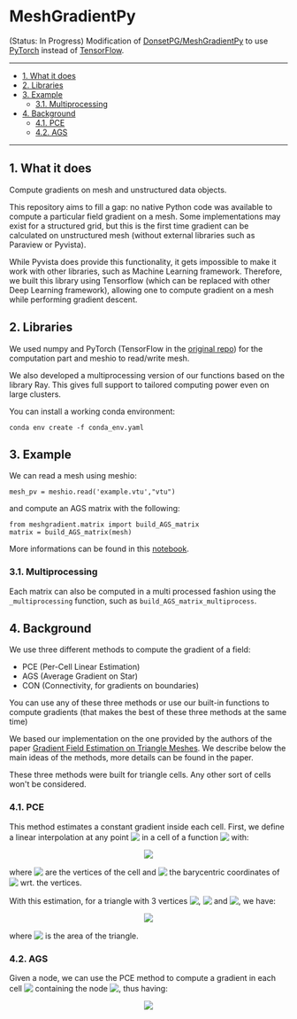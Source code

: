 # MeshGradientPy

(Status: In Progress)
Modification of [DonsetPG/MeshGradientPy](https://github.com/DonsetPG/MeshGradientPy) to use [PyTorch](https://pytorch.org/) instead of [TensorFlow](https://www.tensorflow.org/). 

---------------------------------------

- [1. What it does](#1-what-it-does)
- [2. Libraries](#2-libraries)
- [3. Example](#3-example)
  - [3.1. Multiprocessing](#31-multiprocessing)
- [4. Background](#4-background)
  - [4.1. PCE](#41-pce)
  - [4.2. AGS](#42-ags)

---------------------------------------

## 1. What it does
Compute gradients on mesh and unstructured data objects.

This repository aims to fill a gap: no native Python code was available to compute a particular field gradient on a mesh. Some implementations may exist for a structured grid, but this is the first time gradient can be calculated on unstructured mesh (without external libraries such as Paraview or Pyvista).

While Pyvista does provide this functionality, it gets impossible to make it work with other libraries, such as Machine Learning framework. Therefore, we built this library using Tensorflow (which can be replaced with other Deep Learning framework), allowing one to compute gradient on a mesh while performing gradient descent.

## 2. Libraries 

We used numpy and PyTorch (TensorFlow in the [original repo](https://github.com/DonsetPG/MeshGradientPy)) for the computation part and meshio to read/write mesh.

We also developed a multiprocessing version of our functions based on the library Ray. This gives full support to tailored computing power even on large clusters.

You can install a working conda environment:
```
conda env create -f conda_env.yaml
```

## 3. Example 

We can read a mesh using meshio: 
```python3
mesh_pv = meshio.read('example.vtu',"vtu")
```
and compute an AGS matrix with the following: 
```python3 
from meshgradient.matrix import build_AGS_matrix
matrix = build_AGS_matrix(mesh)
```

More informations can be found in this [notebook](Example.ipynb).

### 3.1. Multiprocessing

Each matrix can also be computed in a multi processed fashion using the `_multiprocessing` function, such as `build_AGS_matrix_multiprocess`. 

## 4. Background 

We use three different methods to compute the gradient of a field:
* PCE (Per-Cell Linear Estimation)
* AGS (Average Gradient on Star)
* CON (Connectivity, for gradients on boundaries)

You can use any of these three methods or use our built-in functions to compute gradients (that makes the best of these three methods at the same time)

We based our implementation on the one provided by the authors of the paper [Gradient Field Estimation on Triangle Meshes](https://www.researchgate.net/publication/330412652_Gradient_Field_Estimation_on_Triangle_Meshes). We describe below the main ideas of the methods, more details can be found in the paper.

These three methods were built for triangle cells. Any other sort of cells won't be considered. 

### 4.1. PCE 

This method estimates a constant gradient inside each cell. First, we define a linear interpolation at any point <!-- $p$ --> <img style="transform: translateY(0.1em); background: white;" src="https://render.githubusercontent.com/render/math?math=p"> in a cell of a function <!-- $f$ --> <img style="transform: translateY(0.1em); background: white;" src="https://render.githubusercontent.com/render/math?math=f"> with: 

<!-- $$
f_\sigma(p) = \sum_{v_i \in \sigma} \lambda_i f_i
$$ --> 

<div align="center"><img style="background: white;" src="https://render.githubusercontent.com/render/math?math=f_%5Csigma(p)%20%3D%20%5Csum_%7Bv_i%20%5Cin%20%5Csigma%7D%20%5Clambda_i%20f_i"></div>

where <!-- $v_i$ --> <img style="transform: translateY(0.1em); background: white;" src="https://render.githubusercontent.com/render/math?math=v_i"> are the vertices of the cell and <!-- $\lambda_i$ --> <img style="transform: translateY(0.1em); background: white;" src="https://render.githubusercontent.com/render/math?math=%5Clambda_i"> the barycentric coordinates of <!-- $p$ --> <img style="transform: translateY(0.1em); background: white;" src="https://render.githubusercontent.com/render/math?math=p"> wrt. the vertices. 

With this estimation, for a triangle with 3 vertices <!-- $v_i$ --> <img style="transform: translateY(0.1em); background: white;" src="https://render.githubusercontent.com/render/math?math=v_i">, <!-- $v_j$ --> <img style="transform: translateY(0.1em); background: white;" src="https://render.githubusercontent.com/render/math?math=v_j"> and <!-- $v_k$ --> <img style="transform: translateY(0.1em); background: white;" src="https://render.githubusercontent.com/render/math?math=v_k">, we have:

<!-- $$
\nabla f_t = (f_j - f_i) \frac{(v_i - v_k)^\bot}{2A} + (f_k - f_i) \frac{(v_j - v_i)^\bot}{2A}
$$ --> 

<div align="center"><img style="background: white;" src="https://render.githubusercontent.com/render/math?math=%5Cnabla%20f_t%20%3D%20(f_j%20-%20f_i)%20%5Cfrac%7B(v_i%20-%20v_k)%5E%5Cbot%7D%7B2A%7D%20%2B%20(f_k%20-%20f_i)%20%5Cfrac%7B(v_j%20-%20v_i)%5E%5Cbot%7D%7B2A%7D"></div>


where <!-- $A$ --> <img style="transform: translateY(0.1em); background: white;" src="https://render.githubusercontent.com/render/math?math=A"> is the area of the triangle.

### 4.2. AGS

Given a node, we can use the PCE method to compute a gradient in each cell <!-- $\sigma$ --> <img style="transform: translateY(0.1em); background: white;" src="https://render.githubusercontent.com/render/math?math=%5Csigma"> containing the node <!-- $v$ --> <img style="transform: translateY(0.1em); background: white;" src="https://render.githubusercontent.com/render/math?math=v">, thus having:

<!-- $$
\nabla f_v = \frac{1}{\sum_{\sigma \in \mathcal{N}(v)} A_\sigma} \sum_{\sigma \in \mathcal{N}(v)} A_\sigma \nabla f_\sigma
$$ --> 

<div align="center"><img style="background: white;" src="https://render.githubusercontent.com/render/math?math=%5Cnabla%20f_v%20%3D%20%5Cfrac%7B1%7D%7B%5Csum_%7B%5Csigma%20%5Cin%20%5Cmathcal%7BN%7D(v)%7D%20A_%5Csigma%7D%20%5Csum_%7B%5Csigma%20%5Cin%20%5Cmathcal%7BN%7D(v)%7D%20A_%5Csigma%20%5Cnabla%20f_%5Csigma"></div>

